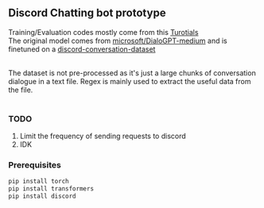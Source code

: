## Discord Chatting bot prototype
Training/Evaluation codes mostly come from this [Turotials](https://towardsdatascience.com/make-your-own-rick-sanchez-bot-with-transformers-and-dialogpt-fine-tuning-f85e6d1f4e30) <br/>
The original model comes from [microsoft/DialoGPT-medium](https://huggingface.co/microsoft/DialoGPT-medium) and is finetuned on a [discord-conversation-dataset](https://www.reddit.com/r/datasets/comments/la6zuq/massive_multiturn_conversational_dataset_based_on/
) <br/><br/>

The dataset is not pre-processed as it's just a large chunks of conversation dialogue in a text file. Regex is mainly used to extract the useful data from the file. <br/><br/>

### TODO
1. Limit the frequency of sending requests to discord
2. IDK <br/>

### Prerequisites
```python
pip install torch
pip install transformers
pip install discord
```
